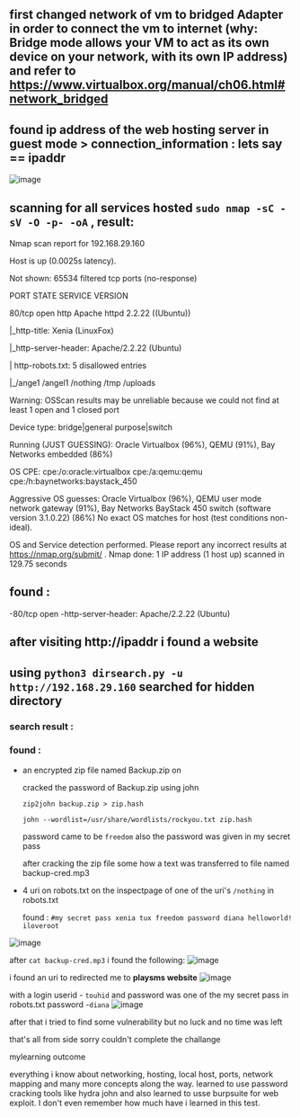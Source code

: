 ## first changed network of vm to bridged Adapter in order to connect the vm to internet (why: Bridge mode allows your VM to act as its own device on your network, with its own IP address) and refer to https://www.virtualbox.org/manual/ch06.html#network_bridged

## found ip address of the web hosting server in guest mode > connection_information : lets say == ipaddr
![image](https://github.com/Netero17/S.A.I.C./assets/126668078/c8f731c2-2f3a-4f77-b1b7-3df9ebbcb474)

## scanning for all services hosted `sudo nmap -sC -sV -O -p- -oA` , result:
Nmap scan report for 192.168.29.160

Host is up (0.0025s latency).

Not shown: 65534 filtered tcp ports (no-response)

PORT   STATE SERVICE VERSION

80/tcp open  http    Apache httpd 2.2.22 ((Ubuntu))

|_http-title: Xenia (LinuxFox)

|_http-server-header: Apache/2.2.22 (Ubuntu)

| http-robots.txt: 5 disallowed entries

|_/ange1 /angel1 /nothing /tmp /uploads

Warning: OSScan results may be unreliable because we could not find at least 1 open and 1 closed port

Device type: bridge|general purpose|switch

Running (JUST GUESSING): Oracle Virtualbox (96%), QEMU (91%), Bay Networks embedded (86%)

OS CPE: cpe:/o:oracle:virtualbox cpe:/a:qemu:qemu cpe:/h:baynetworks:baystack_450

Aggressive OS guesses: Oracle Virtualbox (96%), QEMU user mode network gateway (91%), Bay Networks BayStack 450 switch (software version 3.1.0.22) (86%)
No exact OS matches for host (test conditions non-ideal).

OS and Service detection performed. Please report any incorrect results at https://nmap.org/submit/ .
Nmap done: 1 IP address (1 host up) scanned in 129.75 seconds

## found : 
-80/tcp open
-http-server-header: Apache/2.2.22 (Ubuntu)

## after visiting http://ipaddr i found a website

## using `python3 dirsearch.py -u http://192.168.29.160` searched for hidden directory
### search result :



### found :
- an encrypted zip file named Backup.zip on
  
  cracked the password of Backup.zip using john
  
  `zip2john backup.zip > zip.hash`

  `john --wordlist=/usr/share/wordlists/rockyou.txt zip.hash`

  password came to be `freedom`
  also the password was given in my secret pass

  after cracking the zip file some how a text was transferred to file named backup-cred.mp3 
  
- 4 uri on robots.txt
  on the inspectpage of one of the uri's `/nothing` in robots.txt

  found :
`#my secret pass
xenia
tux
freedom
password
diana
helloworld!
iloveroot`

![image](https://github.com/Netero17/S.A.I.C./assets/126668078/c7759aea-610c-4bc5-8df0-45795f4accbf)


after `cat backup-cred.mp3` i found the following:
![image](https://github.com/Netero17/S.A.I.C./assets/126668078/b0b02b7f-eee9-441d-8934-c4402b0613f1)

i found an uri to redirected me to **playsms website** 
![image](https://github.com/Netero17/S.A.I.C./assets/126668078/80b7d484-e52b-46d0-8729-70049218600c)


with a login userid - `touhid` and password was one of the my secret pass in robots.txt password -`diana`
![image](https://github.com/Netero17/S.A.I.C./assets/126668078/0b4059ae-11e4-4e34-a69d-6ee3e391cb26)


after that i tried to find some vulnerability but no luck and no time was left 

that's all from side sorry couldn't complete the challange

mylearning outcome 

everything i know about networking, hosting, local host, ports, network mapping and many more concepts along the way. learned to use password cracking tools like hydra john and also learned to usse burpsuite for web exploit. I don't even remember how much have i learned in this test.
